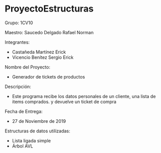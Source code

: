 # ProyectoEstructuras

Grupo: 1CV10

Maestro: Saucedo Delgado Rafael Norman

Integrantes:

- Castañeda Martínez Erick
- Vicencio Benítez Sergio Erick

Nombre del Proyecto:

- Generador de tickets de productos

Descripción:

- Este programa recibe los datos personales de un cliente, una lista de items comprados. y devuelve un ticket de compra

Fecha de Entrega:

- 27 de Noviembre de 2019

Estructuras de datos utilizadas:

- Lista ligada simple
- Árbol AVL
